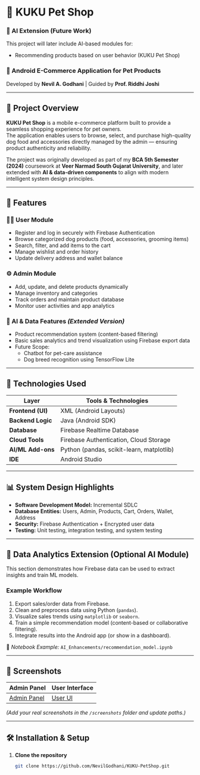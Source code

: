 # 🐶 KUKU Pet Shop

### 🧠 AI Extension (Future Work)
This project will later include AI-based modules for:
- Recommending products based on user behavior (KUKU Pet Shop)

### 📱 Android E-Commerce Application for Pet Products  
Developed by **Nevil A. Godhani** | Guided by **Prof. Riddhi Joshi**

---

## 🧩 Project Overview

**KUKU Pet Shop** is a mobile e-commerce platform built to provide a seamless shopping experience for pet owners.  
The application enables users to browse, select, and purchase high-quality dog food and accessories directly managed by the admin — ensuring product authenticity and reliability.

The project was originally developed as part of my **BCA 5th Semester (2024)** coursework at **Veer Narmad South Gujarat University**, and later extended with **AI & data-driven components** to align with modern intelligent system design principles.

---

## 🚀 Features

### 🧑‍💻 User Module
- Register and log in securely with Firebase Authentication  
- Browse categorized dog products (food, accessories, grooming items)  
- Search, filter, and add items to the cart  
- Manage wishlist and order history  
- Update delivery address and wallet balance  

### ⚙️ Admin Module
- Add, update, and delete products dynamically  
- Manage inventory and categories  
- Track orders and maintain product database  
- Monitor user activities and app analytics  

### 🤖 AI & Data Features *(Extended Version)*
- Product recommendation system (content-based filtering)  
- Basic sales analytics and trend visualization using Firebase export data  
- Future Scope:
  - Chatbot for pet-care assistance  
  - Dog breed recognition using TensorFlow Lite  

---

## 🧠 Technologies Used

| Layer | Tools & Technologies |
|-------|----------------------|
| **Frontend (UI)** | XML (Android Layouts) |
| **Backend Logic** | Java (Android SDK) |
| **Database** | Firebase Realtime Database |
| **Cloud Tools** | Firebase Authentication, Cloud Storage |
| **AI/ML Add-ons** | Python (pandas, scikit-learn, matplotlib) |
| **IDE** | Android Studio |

---

## 📊 System Design Highlights

- **Software Development Model:** Incremental SDLC  
- **Database Entities:** Users, Admin, Products, Cart, Orders, Wallet, Address  
- **Security:** Firebase Authentication + Encrypted user data  
- **Testing:** Unit testing, integration testing, and system testing  

---

## 🧮 Data Analytics Extension (Optional AI Module)

This section demonstrates how Firebase data can be used to extract insights and train ML models.

### Example Workflow
1. Export sales/order data from Firebase.
2. Clean and preprocess data using Python (`pandas`).
3. Visualize sales trends using `matplotlib` or `seaborn`.
4. Train a simple recommendation model (content-based or collaborative filtering).
5. Integrate results into the Android app (or show in a dashboard).

🧾 *Notebook Example:* `AI_Enhancements/recommendation_model.ipynb`

---

## 📱 Screenshots

| Admin Panel | User Interface |
|--------------|----------------|
| [Admin Panel](screenshots/admin_panel.png) | [User UI](screenshots/user_ui.png) |

*(Add your real screenshots in the `/screenshots` folder and update paths.)*

---

## 🛠 Installation & Setup

1. **Clone the repository**
   ```bash
   git clone https://github.com/NevilGodhani/KUKU-PetShop.git
